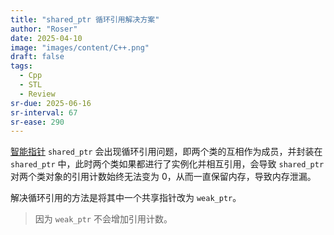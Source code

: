 ```yaml
---
title: "shared_ptr 循环引用解决方案"
author: "Roser"
date: 2025-04-10
image: "images/content/C++.png"
draft: false
tags:
  - Cpp
  - STL
  - Review
sr-due: 2025-06-16
sr-interval: 67
sr-ease: 290
---
```

[智能指针](../智能指针) `shared_ptr` 会出现循环引用问题，即两个类的互相作为成员，并封装在 `shared_ptr` 中，此时两个类如果都进行了实例化并相互引用，会导致 `shared_ptr` 对两个类对象的引用计数始终无法变为 0，从而一直保留内存，导致内存泄漏。

解决循环引用的方法是将其中一个共享指针改为 `weak_ptr`。

> 因为 `weak_ptr` 不会增加引用计数。